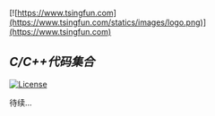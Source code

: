[![https://www.tsingfun.com](https://www.tsingfun.com/statics/images/logo.png)](https://www.tsingfun.com)

***C/C++代码集合***
---------------------------------------

[![License](https://img.shields.io/badge/License-Apache%202.0-blue.svg)](https://opensource.org/licenses/Apache-2.0)

待续...

